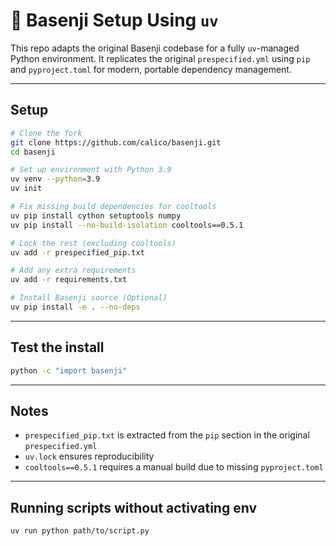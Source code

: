 # 🔧 Basenji Setup Using `uv`

This repo adapts the original Basenji codebase for a fully `uv`-managed Python environment. It replicates the original `prespecified.yml` using `pip` and `pyproject.toml` for modern, portable dependency management.

---

## Setup

```bash
# Clone the fork
git clone https://github.com/calico/basenji.git
cd basenji

# Set up environment with Python 3.9
uv venv --python=3.9
uv init

# Fix missing build dependencies for cooltools
uv pip install cython setuptools numpy
uv pip install --no-build-isolation cooltools==0.5.1

# Lock the rest (excluding cooltools)
uv add -r prespecified_pip.txt

# Add any extra requirements
uv add -r requirements.txt

# Install Basenji source (Optional)
uv pip install -e . --no-deps
```

---

## Test the install

```bash
python -c "import basenji"
```

---

## Notes

- `prespecified_pip.txt` is extracted from the `pip` section in the original `prespecified.yml`
- `uv.lock` ensures reproducibility
- `cooltools==0.5.1` requires a manual build due to missing `pyproject.toml`

---

## Running scripts without activating env

```bash
uv run python path/to/script.py
```


